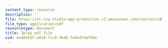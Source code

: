 ```yaml
---
content_type: resource
description: ''
file: https://ol-ocw-studio-app-production.s3.amazonaws.com/courses/18-01sc-single-variable-calculus-fall-2010/eea8a915e0107cc83b4bfeded74af66e_wOHrNt9ScYs.pdf
file_type: application/pdf
resourcetype: Document
title: 3play pdf file
uid: eea8a915-e010-7cc8-3b4b-feded74af66e
---
```

